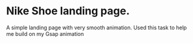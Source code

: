 # Nike Shoe landing page.
A simple landing page with very smooth animation.
Used this task to help me build on my Gsap animation

